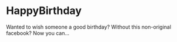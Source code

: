 # HappyBirthday
Wanted to wish someone a good birthday? Without this non-original facebook? Now you can...
